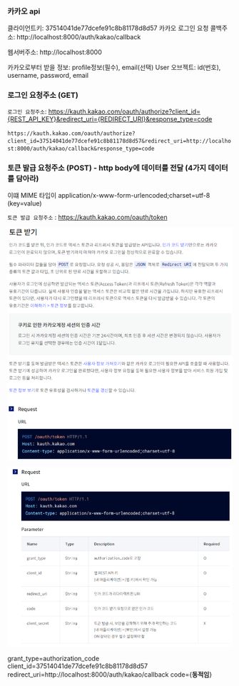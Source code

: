 ### 카카오 api

클라이언트키: 37514041de77dcefe91c8b81178d8d57
카카오 로그인 요청 콜백주소: http://localhost:8000/auth/kakao/callback

웹서버주소: http://localhost:8000

카카오로부터 받을 정보: profile정보(필수), email(선택)
User 오브젝트: id(번호), username, password, email

### 로그인 요청주소 (GET)

`로그인 요청주소`: https://kauth.kakao.com/oauth/authorize?client_id={REST_API_KEY}&redirect_uri={REDIRECT_URI}&response_type=code

`https://kauth.kakao.com/oauth/authorize?client_id=37514041de77dcefe91c8b81178d8d57&redirect_uri=http://localhost:8000/auth/kakao/callback&response_type=code`

### 토큰 발급 요청주소 (POST)  - http body에 데이터를 전달 (4가지 데이터를 담아라)

이떄 MIME 타입이 application/x-www-form-urlencoded;charset=utf-8 (key=value)

`토큰 발급 요청주소` : https://kauth.kakao.com/oauth/token

![image-20220217152609558](https://raw.githubusercontent.com/yeonnex/image-server/main/img/image-20220217152609558.png)

![image-20220217153401156](https://raw.githubusercontent.com/yeonnex/image-server/main/img/image-20220217153401156.png)

grant_type=authorization_code
client_id=37514041de77dcefe91c8b81178d8d57
redirect_uri=http://localhost:8000/auth/kakao/callback
code={**동적임**}

